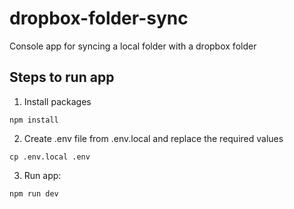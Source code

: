 # dropbox-folder-sync

Console app for syncing a local folder with a dropbox folder

## Steps to run app

1. Install packages

```
npm install
```

2. Create .env file from .env.local and replace the required values

```
cp .env.local .env
```

3. Run app:

```
npm run dev
```

